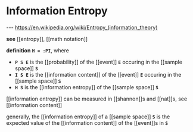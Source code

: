 # Information Entropy

--- <https://en.wikipedia.org/wiki/Entropy_(information_theory)>

**see** [[entropy]], [[math notation]]

**definition** **`H = :PI`**, where

- **`P S E`** is the [[probability]] of the [[event]] **`E`** occuring in the [[sample space]] **`S`**
- **`I S E`** is the [[information content]] of the [[event]] **`E`** occuring in the [[sample space]] **`S`**
- **`H S`** is the [[information entropy]] of the [[sample space]] **`S`**

[[information entropy]] can be measured in [[shannon]]s and [[nat]]s, see [[information content]]

generally, the [[information entropy]] of a [[sample space]] **`S`** is the expected value of the [[information content]] of the [[event]]s in **`S`**
